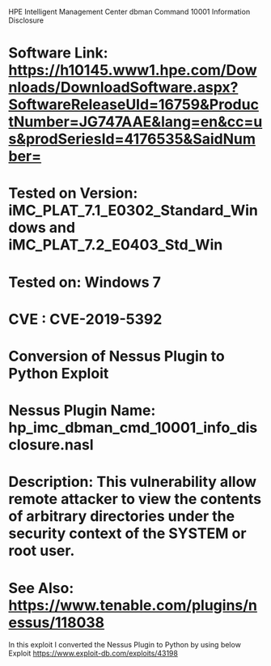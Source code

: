 HPE Intelligent Management Center dbman Command 10001 Information Disclosure

# Software Link: https://h10145.www1.hpe.com/Downloads/DownloadSoftware.aspx?SoftwareReleaseUId=16759&ProductNumber=JG747AAE&lang=en&cc=us&prodSeriesId=4176535&SaidNumber=
# Tested on Version: iMC_PLAT_7.1_E0302_Standard_Windows and iMC_PLAT_7.2_E0403_Std_Win
# Tested on: Windows 7
# CVE : CVE-2019-5392
# Conversion of Nessus Plugin to Python Exploit
# Nessus Plugin Name: hp_imc_dbman_cmd_10001_info_disclosure.nasl
# Description: This vulnerability allow remote attacker to view the contents of arbitrary directories under the security context of the SYSTEM or root user.
# See Also: https://www.tenable.com/plugins/nessus/118038

In this exploit I converted the Nessus Plugin to Python by using below Exploit
https://www.exploit-db.com/exploits/43198

 
